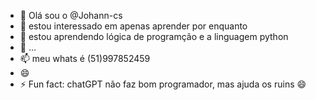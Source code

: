 - 👋 Olá sou o @Johann-cs
- 👀 estou interessado em apenas aprender por enquanto
- 🌱 estou aprendendo lógica de programção e a linguagem python
- 💞️ ...
- 📫 meu whats é (51)997852459
- 😄 
- ⚡ Fun fact: chatGPT não faz bom programador, mas ajuda os ruins 😄

<!---
Johann-cs/Johann-cs é um cara que está aqui só pra ver como é o gitHUB
--->
